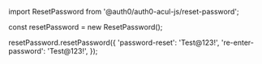 import ResetPassword from '@auth0/auth0-acul-js/reset-password';

const resetPassword = new ResetPassword();

resetPassword.resetPassword({
    'password-reset': 'Test@123!',
    're-enter-password': 'Test@123!',
});
